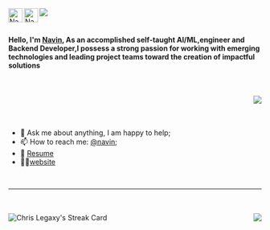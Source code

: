 <div>

<div>
  <a href="https://seabnavin19.github.io/">
    <img align="left" alt="Navin's" width="28px" src="https://chrisvan.netlify.app/_nuxt/img/logo.83ff3bb.png" />
  </a>
  <a href="https://www.linkedin.com/in/navin-seab-95750b1b5/">
    <img align="left" alt="Navin's LinkedIn" width="28px" src="https://static.vecteezy.com/system/resources/previews/018/930/587/original/linkedin-logo-linkedin-icon-transparent-free-png.png" />
  </a>
  <a href="https://github.com/antonkomarev/github-profile-views-counter">
      <img align="left" src="https://komarev.com/ghpvc/?username=seabnavin19&style=for-the-badge">
  </a>
</div>

<!-- <img align="right" src="https://i.pinimg.com/originals/91/d3/05/91d305ed89c3261b75d05514c81c9885.png" width="175" /> -->
  
<br />
<br />

#### Hello, I'm [Navin](), As an accomplished self-taught AI/ML,engineer and Backend Developer,I possess a strong passion for working with emerging technologies and leading project teams toward the creation of impactful solutions

</div>

<br />
<br />

<div>

<!-- My GitHub's Stats -->

<img align="right" src="https://github-readme-stats.vercel.app/api?username=seabnavin19&show_icons=true&theme=radical&count_private=true" />


<br />
<br />
<br />

- 💬 Ask me about anything, I am happy to help;
- 📫 How to reach me: [@navin](mailto://seab.navin19@kit.edu.kh);
- 📝 [Resume](https://seabnavin19.github.io/resume.pdf)
- 👨‍💻[website](https://seabnavin19.github.io)

</div>

<br />

<hr />

<br />
<br />
<a href="https://app.daily.dev/chrislegaxy">
  <img align="left" src="http://github-readme-streak-stats.herokuapp.com?user=seabnavin19&theme=radical&hide_border=false&date_format=j%20M%5B%20Y%5D" alt="Chris Legaxy's Streak Card"/>
</a>
<!-- Most Used Technology -->
<img align="right" src="https://github-readme-stats.vercel.app/api/top-langs/?username=chrislegaxy&layout=compact&theme=radical" />

<br />
<br />



<br />
<!--
**ChrisLegaxy/ChrisLegaxy** is a ✨ _special_ ✨ repository because its `README.md` (this file) appears on your GitHub profile.
![ChrisLegaxy's Top Lang](https://github-readme-stats.vercel.app/api/top-langs/?username=chrislegaxy&layout=compact&theme=radical)
Here are some ideas to get you started:

- 🔭 I’m currently working on ...
- 🌱 I’m currently learning ...
- 👯 I’m looking to collaborate on ...
- 🤔 I’m looking for help with ...
- 💬 Ask me about ...
- 📫 How to reach me: ...
- 😄 Pronouns: ...
- ⚡ Fun fact: ...

<a href="https://open.spotify.com/user/e90fe4zsndbm6xoe2t7t8kogf?si=WaLKpwvWTle0btle2qPb6g">
  <img align="left" alt="Abhishek's Spotify" width="28px" src="https://raw.githubusercontent.com/peterthehan/peterthehan/master/assets/spotify.svg" />
</a>

<a href="https://twitter.com/abhisheknaiidu">
  <img align="left" alt="Chris Van" width="28px" src="https://raw.githubusercontent.com/peterthehan/peterthehan/master/assets/twitter.svg" />
</a>
-->

<!-- Dev Card -->
<!-- <a href="https://app.daily.dev/navingithub">
 <img align="right" src="https://api.daily.dev/devcards/1dbcf6774a3f40f9bf01820030a93501.png?r=hgy" width="250" alt="navin's Dev Card"/>
</a> -->

<br />
<br />
<br />
<br />
<br />
<br />

<!-- Streak Card -->

